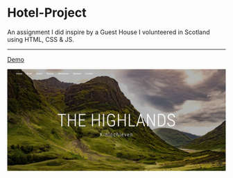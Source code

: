 # Hotel-Project

An assignment I did inspire by a Guest House I volunteered in Scotland using HTML, CSS & JS.

---

[Demo](https://aya-94.github.io/Hotel-Project/)

![](./images/The-highlands.png)
